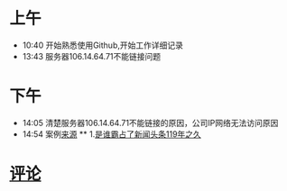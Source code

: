 # 上午
* 10:40 开始熟悉使用Github,开始工作详细记录 <br/>
* 13:43 服务器106.14.64.71不能链接问题<br/>
# 下午
* 14:05 清楚服务器106.14.64.71不能链接的原因，公司IP网络无法访问原因<br/>
* 14:54 案例[来源](http://www.h5-share.com/)
** 1.[是谁霸占了新闻头条119年之久](http://2017speedlegendh5.dongfeng-renault.cloud-top.com.cn/index.html)


# [评论](https://github.com/chinachenhuakang/work-detail/issues/4)
